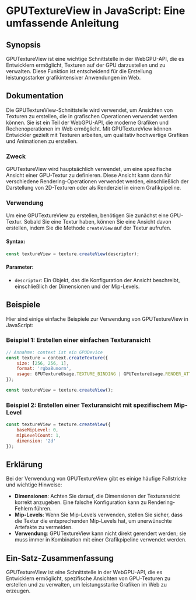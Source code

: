<!--
Meta Description: # GPUTextureView in JavaScript: Eine umfassende Anleitung ## Synopsis GPUTextureView ist eine wichtige Schnittstelle in der WebGPU-API, die es Entwick...
Meta Keywords: der, die, gputextureview, eine, sie
-->

# GPUTextureView in JavaScript: Eine umfassende Anleitung

## Synopsis
GPUTextureView ist eine wichtige Schnittstelle in der WebGPU-API, die es Entwicklern ermöglicht, Texturen auf der GPU darzustellen und zu verwalten. Diese Funktion ist entscheidend für die Erstellung leistungsstarker grafikintensiver Anwendungen im Web.

## Dokumentation
Die GPUTextureView-Schnittstelle wird verwendet, um Ansichten von Texturen zu erstellen, die in grafischen Operationen verwendet werden können. Sie ist ein Teil der WebGPU-API, die moderne Grafiken und Rechenoperationen im Web ermöglicht. Mit GPUTextureView können Entwickler gezielt mit Texturen arbeiten, um qualitativ hochwertige Grafiken und Animationen zu erstellen.

### Zweck
GPUTextureView wird hauptsächlich verwendet, um eine spezifische Ansicht einer GPU-Textur zu definieren. Diese Ansicht kann dann für verschiedene Rendering-Operationen verwendet werden, einschließlich der Darstellung von 2D-Texturen oder als Renderziel in einem Grafikpipeline.

### Verwendung
Um eine GPUTextureView zu erstellen, benötigen Sie zunächst eine GPU-Textur. Sobald Sie eine Textur haben, können Sie eine Ansicht davon erstellen, indem Sie die Methode `createView` auf der Textur aufrufen.

#### Syntax:
```javascript
const textureView = texture.createView(descriptor);
```

#### Parameter:
- `descriptor`: Ein Objekt, das die Konfiguration der Ansicht beschreibt, einschließlich der Dimensionen und der Mip-Levels.

## Beispiele
Hier sind einige einfache Beispiele zur Verwendung von GPUTextureView in JavaScript:

### Beispiel 1: Erstellen einer einfachen Texturansicht
```javascript
// Annahme: context ist ein GPUDevice
const texture = context.createTexture({
    size: [256, 256, 1],
    format: 'rgba8unorm',
    usage: GPUTextureUsage.TEXTURE_BINDING | GPUTextureUsage.RENDER_ATTACHMENT
});

const textureView = texture.createView();
```

### Beispiel 2: Erstellen einer Texturansicht mit spezifischem Mip-Level
```javascript
const textureView = texture.createView({
    baseMipLevel: 0,
    mipLevelCount: 1,
    dimension: '2d'
});
```

## Erklärung
Bei der Verwendung von GPUTextureView gibt es einige häufige Fallstricke und wichtige Hinweise:

- **Dimensionen**: Achten Sie darauf, die Dimensionen der Texturansicht korrekt anzugeben. Eine falsche Konfiguration kann zu Rendering-Fehlern führen.
- **Mip-Levels**: Wenn Sie Mip-Levels verwenden, stellen Sie sicher, dass die Textur die entsprechenden Mip-Levels hat, um unerwünschte Artefakte zu vermeiden.
- **Verwendung**: GPUTextureView kann nicht direkt gerendert werden; sie muss immer in Kombination mit einer Grafikpipeline verwendet werden.

## Ein-Satz-Zusammenfassung
GPUTextureView ist eine Schnittstelle in der WebGPU-API, die es Entwicklern ermöglicht, spezifische Ansichten von GPU-Texturen zu erstellen und zu verwalten, um leistungsstarke Grafiken im Web zu erzeugen.